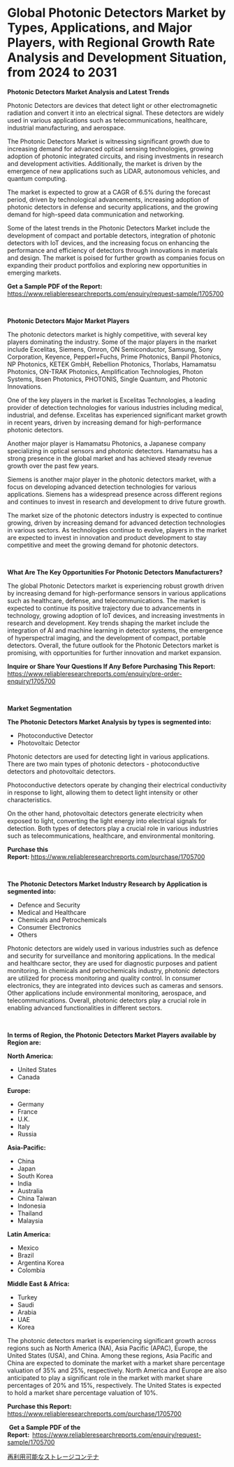 <p><h1>Global Photonic Detectors Market by Types, Applications, and Major Players, with Regional Growth Rate Analysis and Development Situation, from 2024 to 2031</h1></p><p><strong>Photonic Detectors Market Analysis and Latest Trends</strong></p>
<p><p>Photonic Detectors are devices that detect light or other electromagnetic radiation and convert it into an electrical signal. These detectors are widely used in various applications such as telecommunications, healthcare, industrial manufacturing, and aerospace.</p><p>The Photonic Detectors Market is witnessing significant growth due to increasing demand for advanced optical sensing technologies, growing adoption of photonic integrated circuits, and rising investments in research and development activities. Additionally, the market is driven by the emergence of new applications such as LiDAR, autonomous vehicles, and quantum computing.</p><p>The market is expected to grow at a CAGR of 6.5% during the forecast period, driven by technological advancements, increasing adoption of photonic detectors in defense and security applications, and the growing demand for high-speed data communication and networking.</p><p>Some of the latest trends in the Photonic Detectors Market include the development of compact and portable detectors, integration of photonic detectors with IoT devices, and the increasing focus on enhancing the performance and efficiency of detectors through innovations in materials and design. The market is poised for further growth as companies focus on expanding their product portfolios and exploring new opportunities in emerging markets.</p></p>
<p><strong>Get a Sample PDF of the Report:&nbsp;</strong> <a href="https://www.reliableresearchreports.com/enquiry/request-sample/1705700">https://www.reliableresearchreports.com/enquiry/request-sample/1705700</a></p>
<p>&nbsp;</p>
<p><strong>Photonic Detectors Major Market Players</strong></p>
<p><p>The photonic detectors market is highly competitive, with several key players dominating the industry. Some of the major players in the market include Excelitas, Siemens, Omron, ON Semiconductor, Samsung, Sony Corporation, Keyence, Pepperl+Fuchs, Prime Photonics, Banpil Photonics, NP Photonics, KETEK GmbH, Rebellion Photonics, Thorlabs, Hamamatsu Photonics, ON-TRAK Photonics, Amplification Technologies, Photon Systems, Ibsen Photonics, PHOTONIS, Single Quantum, and Photonic Innovations.</p><p>One of the key players in the market is Excelitas Technologies, a leading provider of detection technologies for various industries including medical, industrial, and defense. Excelitas has experienced significant market growth in recent years, driven by increasing demand for high-performance photonic detectors.</p><p>Another major player is Hamamatsu Photonics, a Japanese company specializing in optical sensors and photonic detectors. Hamamatsu has a strong presence in the global market and has achieved steady revenue growth over the past few years.</p><p>Siemens is another major player in the photonic detectors market, with a focus on developing advanced detection technologies for various applications. Siemens has a widespread presence across different regions and continues to invest in research and development to drive future growth.</p><p>The market size of the photonic detectors industry is expected to continue growing, driven by increasing demand for advanced detection technologies in various sectors. As technologies continue to evolve, players in the market are expected to invest in innovation and product development to stay competitive and meet the growing demand for photonic detectors.</p></p>
<p>&nbsp;</p>
<p><strong>What Are The Key Opportunities For Photonic Detectors Manufacturers?</strong></p>
<p><p>The global Photonic Detectors market is experiencing robust growth driven by increasing demand for high-performance sensors in various applications such as healthcare, defense, and telecommunications. The market is expected to continue its positive trajectory due to advancements in technology, growing adoption of IoT devices, and increasing investments in research and development. Key trends shaping the market include the integration of AI and machine learning in detector systems, the emergence of hyperspectral imaging, and the development of compact, portable detectors. Overall, the future outlook for the Photonic Detectors market is promising, with opportunities for further innovation and market expansion.</p></p>
<p><strong>Inquire or Share Your Questions If Any Before Purchasing This Report:</strong> <a href="https://www.reliableresearchreports.com/enquiry/pre-order-enquiry/1705700">https://www.reliableresearchreports.com/enquiry/pre-order-enquiry/1705700</a></p>
<p>&nbsp;</p>
<p><strong>Market Segmentation</strong></p>
<p><strong>The Photonic Detectors Market Analysis by types is segmented into:</strong></p>
<p><ul><li>Photoconductive Detector</li><li>Photovoltaic Detector</li></ul></p>
<p><p>Photonic detectors are used for detecting light in various applications. There are two main types of photonic detectors - photoconductive detectors and photovoltaic detectors. </p><p>Photoconductive detectors operate by changing their electrical conductivity in response to light, allowing them to detect light intensity or other characteristics. </p><p>On the other hand, photovoltaic detectors generate electricity when exposed to light, converting the light energy into electrical signals for detection. Both types of detectors play a crucial role in various industries such as telecommunications, healthcare, and environmental monitoring.</p></p>
<p><strong>Purchase this Report:&nbsp;</strong><a href="https://www.reliableresearchreports.com/purchase/1705700">https://www.reliableresearchreports.com/purchase/1705700</a></p>
<p>&nbsp;</p>
<p><strong>The Photonic Detectors Market Industry Research by Application is segmented into:</strong></p>
<p><ul><li>Defence and Security</li><li>Medical and Healthcare</li><li>Chemicals and Petrochemicals</li><li>Consumer Electronics</li><li>Others</li></ul></p>
<p><p>Photonic detectors are widely used in various industries such as defence and security for surveillance and monitoring applications. In the medical and healthcare sector, they are used for diagnostic purposes and patient monitoring. In chemicals and petrochemicals industry, photonic detectors are utilized for process monitoring and quality control. In consumer electronics, they are integrated into devices such as cameras and sensors. Other applications include environmental monitoring, aerospace, and telecommunications. Overall, photonic detectors play a crucial role in enabling advanced functionalities in different sectors.</p></p>
<p>&nbsp;</p>
<p><strong>In terms of Region, the Photonic Detectors Market Players available by Region are:</strong></p>
<p>
    <p> <strong> North America: </strong>
        <ul>
            <li>United States</li>
            <li>Canada</li>
        </ul>
        </p> 
    <p> <strong> Europe: </strong>
        <ul>
            <li>Germany</li>
            <li>France</li>
            <li>U.K.</li>
            <li>Italy</li>
            <li>Russia</li>
        </ul>
        </p> 
    <p> <strong> Asia-Pacific: </strong>
        <ul>
            <li>China</li>
            <li>Japan</li>
            <li>South Korea</li>
            <li>India</li>
            <li>Australia</li>
            <li>China Taiwan</li>
            <li>Indonesia</li>
            <li>Thailand</li>
            <li>Malaysia</li>
        </ul>
        </p> 
    <p> <strong> Latin America: </strong>
        <ul>
            <li>Mexico</li>
            <li>Brazil</li>
            <li>Argentina Korea</li>
            <li>Colombia</li>
        </ul>
        </p> 
    <p> <strong> Middle East & Africa: </strong>
        <ul>
            <li>Turkey</li>
            <li>Saudi</li>
            <li>Arabia</li>
            <li>UAE</li>
            <li>Korea</li>
        </ul>
    </p>
    </p>
<p><p>The photonic detectors market is experiencing significant growth across regions such as North America (NA), Asia Pacific (APAC), Europe, the United States (USA), and China. Among these regions, Asia Pacific and China are expected to dominate the market with a market share percentage valuation of 35% and 25%, respectively. North America and Europe are also anticipated to play a significant role in the market with market share percentages of 20% and 15%, respectively. The United States is expected to hold a market share percentage valuation of 10%.</p></p>
<p><strong>Purchase this Report: </strong><a href="https://www.reliableresearchreports.com/purchase/1705700">https://www.reliableresearchreports.com/purchase/1705700</a></p>
<p>&nbsp;<strong>Get a Sample PDF of the Report:&nbsp;&nbsp;</strong><a href="https://www.reliableresearchreports.com/enquiry/request-sample/1705700">https://www.reliableresearchreports.com/enquiry/request-sample/1705700</a></p>
<p><strong></strong></p>
<p><p><a href="https://github.com/lababdou/Market-Research-Report-List-3/blob/main/40727899200.md">再利用可能なストレージコンテナ</a></p></p>